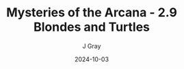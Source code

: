 ---
title: 'Mysteries of the Arcana - 2.9 Blondes and Turtles'
alt: 'Mysteries of the Arcana'
date: '2024-10-03'
author: 'J Gray'
artist: 'Keira'
---